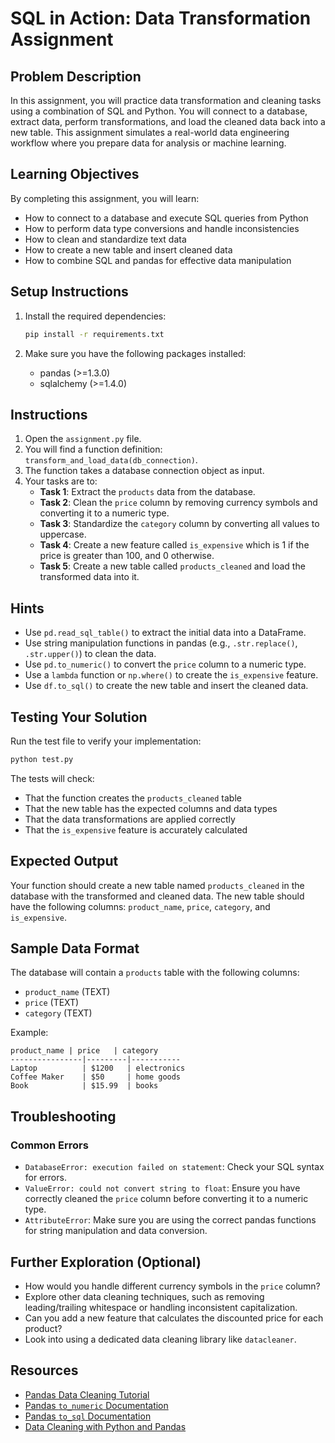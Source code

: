 # SQL in Action: Data Transformation Assignment

## Problem Description

In this assignment, you will practice data transformation and cleaning tasks using a combination of SQL and Python. You will connect to a database, extract data, perform transformations, and load the cleaned data back into a new table. This assignment simulates a real-world data engineering workflow where you prepare data for analysis or machine learning.

## Learning Objectives

By completing this assignment, you will learn:
- How to connect to a database and execute SQL queries from Python
- How to perform data type conversions and handle inconsistencies
- How to clean and standardize text data
- How to create a new table and insert cleaned data
- How to combine SQL and pandas for effective data manipulation

## Setup Instructions

1. Install the required dependencies:
   ```bash
   pip install -r requirements.txt
   ```

2. Make sure you have the following packages installed:
   - pandas (>=1.3.0)
   - sqlalchemy (>=1.4.0)

## Instructions

1. Open the `assignment.py` file.
2. You will find a function definition: `transform_and_load_data(db_connection)`.
3. The function takes a database connection object as input.
4. Your tasks are to:
   *   **Task 1**: Extract the `products` data from the database.
   *   **Task 2**: Clean the `price` column by removing currency symbols and converting it to a numeric type.
   *   **Task 3**: Standardize the `category` column by converting all values to uppercase.
   *   **Task 4**: Create a new feature called `is_expensive` which is 1 if the price is greater than 100, and 0 otherwise.
   *   **Task 5**: Create a new table called `products_cleaned` and load the transformed data into it.

## Hints

*   Use `pd.read_sql_table()` to extract the initial data into a DataFrame.
*   Use string manipulation functions in pandas (e.g., `.str.replace()`, `.str.upper()`) to clean the data.
*   Use `pd.to_numeric()` to convert the `price` column to a numeric type.
*   Use a `lambda` function or `np.where()` to create the `is_expensive` feature.
*   Use `df.to_sql()` to create the new table and insert the cleaned data.

## Testing Your Solution

Run the test file to verify your implementation:
```bash
python test.py
```

The tests will check:
- That the function creates the `products_cleaned` table
- That the new table has the expected columns and data types
- That the data transformations are applied correctly
- That the `is_expensive` feature is accurately calculated

## Expected Output

Your function should create a new table named `products_cleaned` in the database with the transformed and cleaned data. The new table should have the following columns: `product_name`, `price`, `category`, and `is_expensive`.

## Sample Data Format

The database will contain a `products` table with the following columns:
- `product_name` (TEXT)
- `price` (TEXT)
- `category` (TEXT)

Example:
```
product_name | price   | category
----------------|---------|-----------
Laptop          | $1200   | electronics
Coffee Maker    | $50     | home goods
Book            | $15.99  | books
```

## Troubleshooting

### Common Errors
- `DatabaseError: execution failed on statement`: Check your SQL syntax for errors.
- `ValueError: could not convert string to float`: Ensure you have correctly cleaned the `price` column before converting it to a numeric type.
- `AttributeError`: Make sure you are using the correct pandas functions for string manipulation and data conversion.

## Further Exploration (Optional)

*   How would you handle different currency symbols in the `price` column?
*   Explore other data cleaning techniques, such as removing leading/trailing whitespace or handling inconsistent capitalization.
*   Can you add a new feature that calculates the discounted price for each product?
*   Look into using a dedicated data cleaning library like `datacleaner`.

## Resources

- [Pandas Data Cleaning Tutorial](https://www.geeksforgeeks.org/python-pandas-series-str-replace/)
- [Pandas `to_numeric` Documentation](https://pandas.pydata.org/docs/reference/api/pandas.to_numeric.html)
- [Pandas `to_sql` Documentation](https://pandas.pydata.org/docs/reference/api/pandas.DataFrame.to_sql.html)
- [Data Cleaning with Python and Pandas](https://realpython.com/python-data-cleaning-pandas-numpy/)
